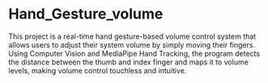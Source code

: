 # Hand_Gesture_volume
This project is a real-time hand gesture-based volume control system that allows users to adjust their system volume by simply moving their fingers. Using Computer Vision and MediaPipe Hand Tracking, the program detects the distance between the thumb and index finger and maps it to volume levels, making volume control touchless and intuitive.
